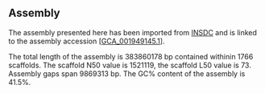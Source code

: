 **Assembly**
--------

The assembly presented here has been imported from [INSDC](http://www.insdc.org) and is linked to the assembly accession [[GCA_001949145.1](http://www.ebi.ac.uk/ena/data/view/GCA_001949145.1)].

The total length of the assembly is 383860178 bp contained withinin 1766 scaffolds.
The scaffold N50 value is 1521119, the scaffold L50 value is 73.
Assembly gaps span 9869313 bp. The GC% content of the assembly is 41.5%.
